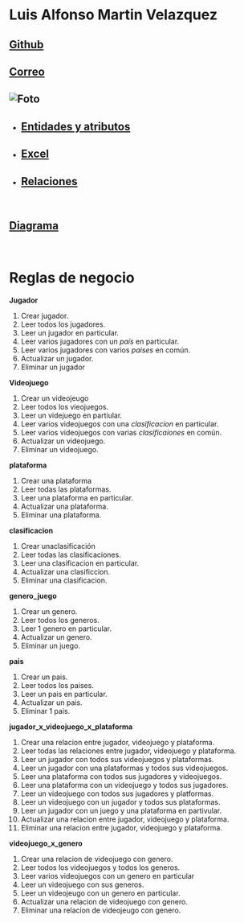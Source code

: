 # Luis Alfonso Martin Velazquez

## [Github](https://github.com/Wicho115/)

## [Correo](luigialfmartin@gmail.com)

## ![Foto](https://media.discordapp.net/attachments/1025054668038090855/1025073197588172942/foto-Dante.png)

- ## [Entidades y atributos](./EntidadesAtributos.md)

- ## [Excel](https://docs.google.com/spreadsheets/d/1iJWvaynZF-utnOruJsoLUz4B2blfhnYsMQ9RsPtkxUk/edit?usp=sharing)

- ## [Relaciones](./EntidadesAtributos.md#relaciones)

<br>

## [Diagrama](./EntidadesAtributos.md#entidad-relacion)

<br>

# Reglas de negocio

**Jugador**

1. Crear jugador.
1. Leer todos los jugadores.
1. Leer un jugador en particular.
1. Leer varios jugadores con un *país* en particular.
1. Leer varios jugadores con varios *paises* en común.
1. Actualizar un jugador.
1. Eliminar un jugador

**Videojuego**

1. Crear un videojeugo
1. Leer todos los vieojuegos.
1. Leer un videjuego en partiular.
1. Leer varios videojuegos con una *clasificacion* en particular.
1. Leer varios videojuegos con varias *clasificaiones* en común.
1. Actualizar un videojuego.
1. Eliminar un videojuego.

**plataforma**

1. Crear una plataforma
1. Leer todas las plataformas.
1. Leer una plataforma en particular.
1. Actualizar una plataforma.
1. Eliminar una plataforma.

**clasificacion**

1. Crear unaclasificación
1. Leer todas las clasificaciones.
1. Leer una clasificacion en particular.
1. Actualizar una clasificcion.
1. Eliminar una clasificacion.

**genero_juego**
1. Crear un genero.
1. Leer todos los generos.
1. Leer 1 genero en particular.
1. Actualizar un genero.
1. Eliminar un juego.

**pais**
1. Crear un pais.
1. Leer todos los paises.
1. Leer un pais en particular.
1. Actualizar un pais.
1. Eliminar 1 pais.

**jugador_x_videojuego_x_plataforma**
1. Crear una relacion entre jugador, videojuego y plataforma.
1. Leer todas las relaciones entre jugador, videojuego y plataforma.
1. Leer un jugador con todos sus videojuegos y plataformas.
1. Leer un jugador con una plataformas y todos sus videojuegos.
1. Leer una plataforma con todos sus jugadores y videojuegos.
1. Leer una plataforma con un videojuego y todos sus jugadores.
1. Leer un videojuego con todos sus jugadores y platformas.
1. Leer un videojuego con un jugador y todos sus plataformas.
1. Leer un jugador con un juego y una plataforma en partivular.
1. Actualizar una relacion entre jugador, videojuego y plataforma.
1. Eliminar una relacion entre jugador, videojuego y plataforma.

**videojuego_x_genero**

1. Crear una relacion de videojuego con genero.
1. Leer todos los videojuegos y todos los generos.
1. Leer varios videojuegos con un genero en particular
1. Leer un videojuego con sus generos.
1. Leer un videojeugo con un genero en particular.
1. Actualizar una relacion de videojuego con genero.
1. Eliminar una relacion de videojeugo con genero.

